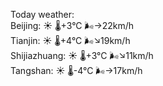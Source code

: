 Today weather:  
Beijing: ☀️ 🌡️+3°C 🌬️→22km/h  
Tianjin: ☀️ 🌡️+4°C 🌬️↘19km/h  
Shijiazhuang: ☀️ 🌡️+3°C 🌬️↘11km/h  
Tangshan: ☀️ 🌡️-4°C 🌬️→17km/h  
